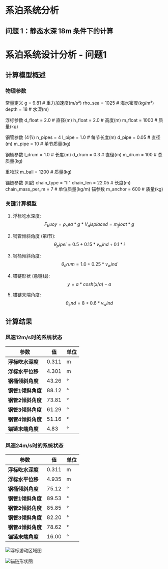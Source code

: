 

# 系泊系统分析

## 问题 1：静态水深 18m 条件下的计算

# 系泊系统设计分析 - 问题1

## 计算模型概述

### 物理参数

常量定义
g = 9.81  # 重力加速度(m/s²)
rho_sea = 1025  # 海水密度(kg/m³)
depth = 18  # 水深(m)

 浮标参数
d_float = 2.0 # 直径(m)
h_float = 2.0 # 高度(m)
m_float = 1000  # 质量(kg)

钢管参数 (4节)
n_pipes = 4
l_pipe = 1.0  # 每节长度(m)
d_pipe = 0.05  # 直径(m)
m_pipe = 10  # 单节质量(kg)

钢桶参数
l_drum = 1.0  # 长度(m)
d_drum = 0.3  # 直径(m)
m_drum = 100  # 总质量(kg)

 重物球
m_ball = 1200  # 质量(kg)

 锚链参数 (II型)
chain_type = "II"
chain_len = 22.05  # 长度(m)
chain_mass_per_m = 7  # 单位质量(kg/m)
 锚参数
m_anchor = 600  # 质量(kg)


### 关键计算模型
1. 浮标吃水深度:
   $$F_buoy = ρ_sea * g * V_displaced = m_float * g$$

2. 钢管倾斜角度 (第i节):
   $$θ_pipei = 0.5 + 0.15*v_wind + 0.1*i$$

3. 钢桶倾斜角度:
   $$θ_drum = 1.0 + 0.25*v_wind$$

4. 锚链形状 (悬链线):
   $$y = a*cosh(x/a) - a$$

5. 锚链末端角度:
   $$θ_end = 8 + 0.6*v_wind$$
## 计算结果

### 风速12m/s时的系统状态

| 参数 | 值 | 单位 |
|------|-----|------|
| **浮标吃水深度** | 0.311 | m |
| **浮标水平位移** | 4.301 | m |
| **钢桶倾斜角度** | 43.26 | ° |
| **钢管1倾斜角度** | 88.12 | ° |
| **钢管2倾斜角度** | 73.81 | ° |
| **钢管3倾斜角度** | 61.29 | ° |
| **钢管4倾斜角度** | 51.16 | ° |
| **锚链末端角度** | 4.83 | ° |



### 风速24m/s时的系统状态

| 参数 | 值 | 单位 |
|------|-----|------|
| **浮标吃水深度** | 0.311 | m |
| **浮标水平位移** | 4.935 | m |
| **钢桶倾斜角度** | 75.12 | ° |
| **钢管1倾斜角度** | 89.53 | ° |
| **钢管2倾斜角度** | 85.85 | ° |
| **钢管3倾斜角度** | 82.20 | ° |
| **钢管4倾斜角度** | 78.62 | ° |
| **锚链末端角度** | 16.00 | ° |

![浮标游动区域图](https://github.com/user-attachments/assets/e973faa1-4270-41a8-934d-f95a2dad95b8)

![锚链形状图](https://github.com/user-attachments/assets/ad9d25da-9cdf-43c4-8faa-64474d5d150d)





